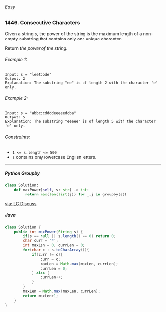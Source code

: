 ###### Easy

### 1446. Consecutive Characters

Given a string `s`, the power of the string is the maximum length of a non-empty substring that contains only one unique character.  

Return _the power of the string._

###### Example 1:
```
Input: s = "leetcode"
Output: 2
Explanation: The substring "ee" is of length 2 with the character 'e' only.
```

###### Example 2:
```
Input: s = "abbcccddddeeeeedcba"
Output: 5
Explanation: The substring "eeeee" is of length 5 with the character 'e' only.
```

###### Constraints:
- `1 <= s.length <= 500`
- `s` contains only lowercase English letters.


***

##### Python Groupby

```python
class Solution:
    def maxPower(self, s: str) -> int:
         return max(len(list(j)) for _,j in groupby(s))
```
[via: LC Discuss](https://leetcode.com/problems/consecutive-characters/discuss/921642/Python-Oneliner-using-groupby-explained)


##### Java
```java
class Solution {
    public int maxPower(String s) {
        if(s == null || s.length() == 0) return 0;
        char curr = '*';
        int maxLen = 0, currLen = 0;
        for(char c : s.toCharArray()){
            if(curr != c){
                curr = c;
                maxLen = Math.max(maxLen, currLen);
                currLen = 0;
            } else {
                currLen++;
            }
        }
        maxLen = Math.max(maxLen, currLen);
        return maxLen+1;
    }
}
```
